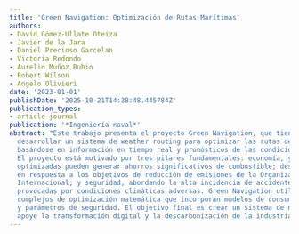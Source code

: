 ```yaml
---
title: 'Green Navigation: Optimización de Rutas Marítimas'
authors:
- David Gómez-Ullate Oteiza
- Javier de la Jara
- Daniel Precioso Garcelan
- Victoria Redondo
- Aurelio Muñoz Rubio
- Robert Wilson
- Angelo Olivieri
date: '2023-01-01'
publishDate: '2025-10-21T14:38:48.445784Z'
publication_types:
- article-journal
publication: '*Ingeniería naval*'
abstract: "Este trabajo presenta el proyecto Green Navigation, que tiene como objetivo
  desarrollar un sistema de weather routing para optimizar las rutas de los barcos
  basándose en información en tiempo real y pronósticos de las condiciones del océano.
  El proyecto está motivado por tres pilares fundamentales: economía, ya que las rutas
  optimizadas pueden generar ahorros significativos de combustible; descarbonización,
  en respuesta a los objetivos de reducción de emisiones de la Organización Mart́ima
  Internacional; y seguridad, abordando la alta incidencia de accidentes mar'ímos
  provocadas por condiciones climáticas adversas. Green Navigation utiliza algoritmos
  complejos de optimización matemática que incorporan modelos de consumo, emisiones
  y parámetros de seguridad. El objetivo final es crear un sistema de navegación que
  apoye la transformación digital y la descarbonización de la industria naviera."
---
```

